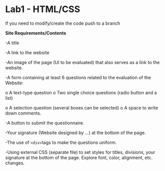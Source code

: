 # Lab1 - HTML/CSS


If you need to modify/create the code push to a branch

**Site Requirements/Contents**  

-A title  

-A link to the website  

-An image of the page (UI to be evaluated) that also serves as a link to the website.  

-A form containing at least 6 questions related to the evaluation of the Website:  

  o A text-type question o Two single choice questions (radio button and a list)  
  
  o A selection question (several boxes can be selected) o A space to write down comments.  
  
-A button to submit the questionnaire.  

-Your signature (Website designed by ...) at the bottom of the page.  

-The use of ``<div>``tags to make the questions uniform.  
  
-Using external CSS (separate file) to set styles for titles, divisions, your signature at the
bottom of the page. Explore font, color, alignment, etc. changes.
